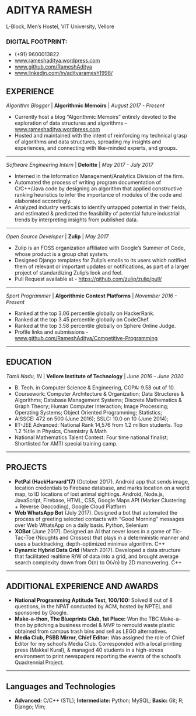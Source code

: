 # ADITYA RAMESH
L-Block, Men’s Hostel,
VIT University, Vellore

### DIGITAL FOOTPRINT:
* (+91) 9600013822
* www.rameshaditya.wordpress.com
* www.github.com/RameshAditya
* www.linkedin.com/in/adityaramesh1998/

## EXPERIENCE

*Algorithm Blogger* | **Algorithmic Memoirs** | *August 2017 - Present*
* Currently host a blog “Algorithmic Memoirs” entirely devoted to the exploration of data structures and
algorithms – www.rameshaditya.wordpress.com
* Hosted and maintained with the intent of reinforcing my technical grasp of algorithms and data structures,
spreading my insights and experiences, and connecting with like-minded experts, and groups.
-----------------------------------------------------------------------------------------------------------------
*Software Engineering Intern* | **Deloitte** | *May 2017 - July 2017*
* Interned in the Information Management/Analytics Division of the firm.
* Automated the process of writing program documentation of C/C++/Java code by designing an algorithm that
applied constructive ranking heuristics to infer the importance of modules of the code and elaborated accordingly.
* Analyzed industry verticals to identify untapped potential in their fields, and estimated & predicted the
feasibility of potential future industrial trends by interpreting insights from published data.
-----------------------------------------------------------------------------------------------------------------
*Open Source Developer* | **Zulip** | *May 2017*
* Zulip is an FOSS organization affiliated with Google’s Summer of Code, whose product is a group chat system.
* Designed Django templates for Zulip’s emails to its users which notified them of relevant or important
updates or notifications, as part of a larger project of standardizing Zulip’s look and feel.
* Pull Request available at - https://github.com/zulip/zulip/pull/
-----------------------------------------------------------------------------------------------------------------
*Sport Programmer* | **Algorithmic Contest Platforms** | *November 2016 - Present*
* Ranked at the top 3.06 percentile globally on HackerRank.
* Ranked at the top 3.45 percentile globally on CodeChef.
* Ranked at the top 3.58 percentile globally on Sphere Online Judge.
* Profile links and submissions - www.github.com/RameshAditya/Competitive-Programming
-----------------------------------------------------------------------------------------------------------------

## EDUCATION
*Tamil Nadu, IN* | **Vellore Institute of Technology** | *June 2016 – June 2020*
* B. Tech. in Computer Science & Engineering, CGPA: 9.58 out of 10.
* Coursework: Computer Architecture & Organization; Data Structures & Algorithms; Database Management
Systems; Discrete Mathematics & Graph Theory; Human Computer Interaction; Image Processing; Operating
Systems; Object Oriented Programming; Statistics;
* AISSCE: 472 on 500 (June 2016); SSLC: 10.0 on 10 (June 2014);
* IIT-JEE Advanced: National Rank 14,576 from 1.2 million students. Top 1.2 %tile in Physics, Chemistry & Math
* National Mathematics Talent Contest: Four time national finalist; Shortlisted for AMTI special training camp.
-----------------------------------------------------------------------------------------------------------------

## PROJECTS
* **PetPal (HackHarvard’17)** (October 2017). Android app that sends image, location credentials to Firebase 
database, and marks location on a world map, to ID locations of lost animal sightings. Android, Node.js, JavaScript, 
Firebase, HTML, CSS, Google Maps API (Marker Clustering + Reverse Geocoding), Google Cloud Platform
* **Web WhatsApp Bot** (July 2017). Designed a bot that automated the process of greeting selected contacts
with “Good Morning” messages over Web WhatsApp on a daily basis. Python, Selenium
* **XOBot** (June 2017). Designed an AI that never loses in a game of Tic-Tac-Toe (Noughts and Crosses) that
plays in a deterministic manner and uses a backtracking, depth-optimized minimax algorithm. C++
* **Dynamic Hybrid Data Grid** (March 2017). Developed a data structure that facilitated realtime R/W of data
into a grid, and brought average search complexity down from O(n) to O(√n) by 2D maneuvering. C++
-----------------------------------------------------------------------------------------------------------------

## ADDITIONAL EXPERIENCE AND AWARDS
* **National Programming Aptitude Test, 100/100:** Solved 8 out of 8 questions, in the NPAT conducted by ACM,
hosted by NPTEL and sponsored by Google.
* **Make-a-thon, The Blueprints Club, 1st Place:** Won the TBC Make-a-thon by pitching a business model & MVP
to remould waste plastic obtained from campus trash bins and sell as LEGO alternatives.
* **Media Club, PSBB Mirror, Chief Editor:** Was assigned the role of Chief Editor for my school’s Media Club.
Corresponded with a local printing press (Makkal Kural), & managed 40 students in a high-stress environment to
print newspapers reporting the events of the school’s Quadrennial Project.
-----------------------------------------------------------------------------------------------------------------

## Languages and Technologies
* **Advanced:** C/C++ (STL); **Intermediate:** Python; MySQL; **Basic:** Git; R; Django; Vim;

